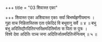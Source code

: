 +++
title = "03 शिवास्त एका"

+++
शिवास्त एका अशिवास्त एकाः सर्वा बिभर्ष्यहृणीयमानः ।  
गुहा वाच निहितास्तिस्र एता एकेदिदं वि बभूवानु सर्वे ॥ ४ ॥ बभु  
बभु अदितिद्यौरदितिरन्तरिक्षमदितिर्माता स पिता स पुत्रः ।  
विश्वे देवा अदितिः पञ्च जना अदितिर्जातमदितिर्जनित्वम् ॥ ५ ॥
